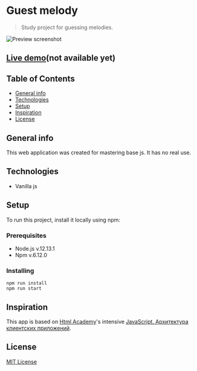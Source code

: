 # Guest melody
> Study project for guessing melodies.

![Preview screenshot](./readme_assets/preview.jpg)

## [Live demo](https://github.com/devnikop/guess-melody)(not available yet)

## Table of Contents

* [General info](#General-info)
* [Technologies](#Technologies)
* [Setup](#Setup)
* [Inspiration](#Features)
* [License](#License)

## General info

This web application was created for mastering base js. It has no real use.

## Technologies

* Vanilla js

## Setup

To run this project, install it locally using npm:

### Prerequisites

- Node.js v.12.13.1
- Npm v.6.12.0

### Installing

```
npm run install
npm run start
```

## Inspiration

This app is based on [Html Academy](https://htmlacademy.ru/)'s intensive [JavaScript. Архитектура клиентских приложений](https://htmlacademy.ru/intensive/ecmascript).

## License

[MIT License](LICENSE.md)
